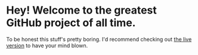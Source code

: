 # Hey! Welcome to the greatest GitHub project of all time.

To be honest this stuff's pretty boring. I'd recommend checking out [the live version](https://www.mark-pekala.dev) to have your mind blown.
